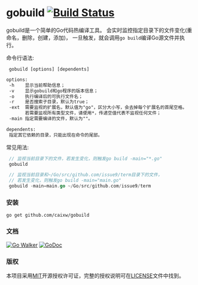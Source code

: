 gobuild [![Build Status](https://travis-ci.org/caixw/gobuild.svg?branch=master)](https://travis-ci.org/caixw/gobuild)
======

gobuild是一个简单的Go代码热编译工具。
会实时监控指定目录下的文件变化(重命名，删除，创建，添加)，
一旦触发，就会调用`go build`编译Go源文件并执行。


命令行语法:
```shell
 gobuild [options] [dependents]
```

```txt
options:
 -h    显示当前帮助信息；
 -v    显示gobuild和go程序的版本信息；
 -o    执行编译后的可执行文件名；
 -r    是否搜索子目录，默认为true；
 -ext  需要监视的扩展名，默认值为"go"，区分大小写，会去掉每个扩展名的首尾空格。
       若需要监视所有类型文件，请使用*，传递空值代表不监视任何文件；
 -main 指定需要编译的文件，默认为""。
```

```txt
dependents:
 指定其它依赖的目录，只能出现在命令的尾部。
```


常见用法:
```go
 // 监视当前目录下的文件，若发生变化，则触发go build -main="*.go"
 gobuild

 // 监视当前目录和~/Go/src/github.com/issue9/term目录下的文件，
 // 若发生变化，则触发go build -main="main.go"
 gobuild -main=main.go ~/Go/src/github.com/issue9/term
```


### 安装

```shell
go get github.com/caixw/gobuild
```


### 文档

[![Go Walker](http://gowalker.org/api/v1/badge)](http://gowalker.org/github.com/caixw/gobuild)
[![GoDoc](https://godoc.org/github.com/caixw/gobuild?status.svg)](https://godoc.org/github.com/caixw/gobuild)


### 版权

本项目采用[MIT](http://opensource.org/licenses/MIT)开源授权许可证，完整的授权说明可在[LICENSE](LICENSE)文件中找到。
